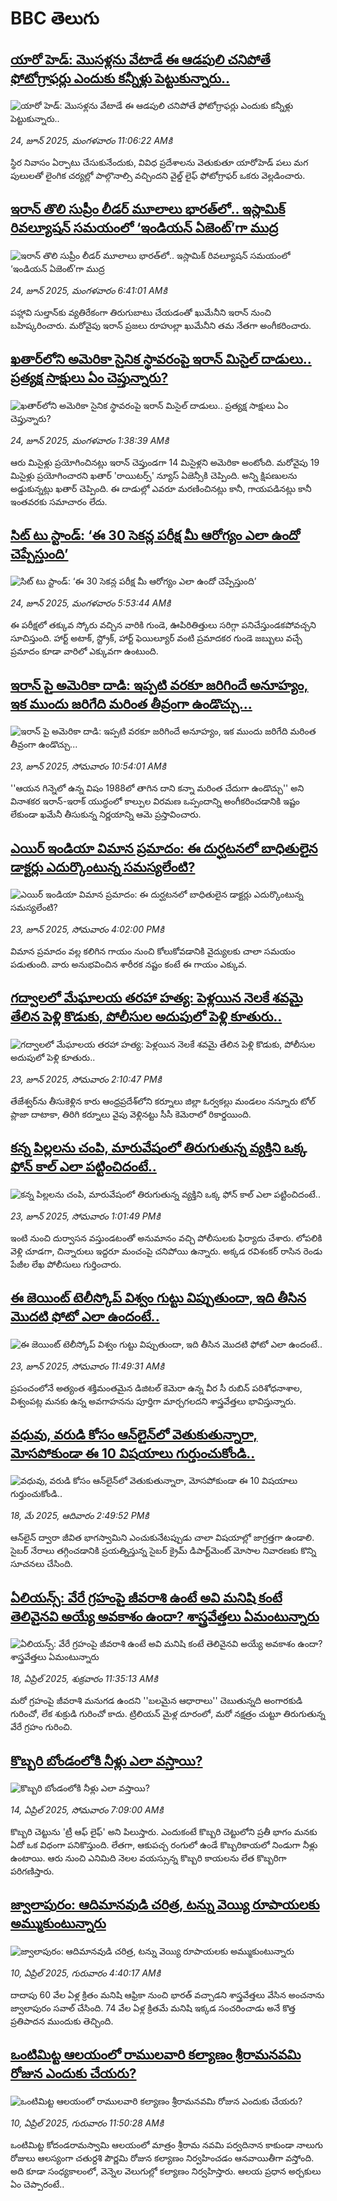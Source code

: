 # BBC తెలుగు## [యారో హెడ్: మొసళ్లను వేటాడే ఈ ఆడపులి చనిపోతే ఫోటోగ్రాఫర్లు ఎందుకు కన్నీళ్లు పెట్టుకున్నారు..](https://www.bbc.com/telugu/articles/c9w15v4gd5go?at_campaign=githubrss)![యారో హెడ్: మొసళ్లను వేటాడే ఈ ఆడపులి చనిపోతే ఫోటోగ్రాఫర్లు ఎందుకు కన్నీళ్లు పెట్టుకున్నారు..](https://ichef.bbci.co.uk/ace/ws/240/cpsprodpb/e2ff/live/b6ccbea0-50cb-11f0-86d5-3b52b53af158.jpg)_24, జూన్ 2025, మంగళవారం 11:06:22 AMకి_స్థిర నివాసం ఏర్పాటు చేసుకునేందుకు, వివిధ ప్రదేశాలను వెతుకుతూ యారోహెడ్  పలు మగ పులులతో లైంగిక చర్యల్లో పాల్గొనాల్సి వచ్చిందని వైల్డ్ లైఫ్ ఫోటోగ్రాఫర్ ఒకరు వెల్లడించారు.## [ఇరాన్ తొలి సుప్రీం లీడర్ మూలాలు భారత్‌లో.. ఇస్లామిక్ రివల్యూషన్ సమయంలో ‘ఇండియన్ ఏజెంట్’గా ముద్ర](https://www.bbc.com/telugu/articles/ckgdn125w27o?at_campaign=githubrss)![ఇరాన్ తొలి సుప్రీం లీడర్ మూలాలు భారత్‌లో.. ఇస్లామిక్ రివల్యూషన్ సమయంలో ‘ఇండియన్ ఏజెంట్’గా ముద్ర](https://ichef.bbci.co.uk/ace/ws/240/cpsprodpb/a0ff/live/c2177190-50be-11f0-a466-d54f65b60deb.jpg)_24, జూన్ 2025, మంగళవారం 6:41:01 AMకి_పహ్లావి సుల్తాన్‌కు వ్యతిరేకంగా తిరుగుబాటు చేయడంతో ఖుమేనీని ఇరాన్‌ నుంచి బహిష్కరించారు. మరోవైపు ఇరాన్ ప్రజలు రూహుల్లా ఖుమేనీని తమ నేతగా అంగీకరించారు.## [ఖతార్‌లోని అమెరికా సైనిక స్థావరంపై ఇరాన్ మిసైల్ దాడులు.. ప్రత్యక్ష సాక్షులు ఏం చెప్తున్నారు?](https://www.bbc.com/telugu/articles/c2ezgz4kvxyo?at_campaign=githubrss)![ఖతార్‌లోని అమెరికా సైనిక స్థావరంపై ఇరాన్ మిసైల్ దాడులు.. ప్రత్యక్ష సాక్షులు ఏం చెప్తున్నారు?](https://ichef.bbci.co.uk/ace/ws/240/cpsprodpb/548f/live/fc4f0c70-509a-11f0-a466-d54f65b60deb.jpg)_24, జూన్ 2025, మంగళవారం 1:38:39 AMకి_ఆరు మిసైళ్లు ప్రయోగించినట్లు ఇరాన్ చెప్తుండగా 14 మిసైళ్లని అమెరికా అంటోంది. 
మరోవైపు 19 మిసైళ్లు ప్రయోగించారని ఖతార్ 'రాయిటర్స్' న్యూస్ ఏజెన్సీకి చెప్పింది. 
అన్ని క్షిపణులను అడ్డుకున్నట్లు ఖతార్ చెప్పింది.
ఈ దాడుల్లో ఎవరూ మరణించినట్లు కానీ, గాయపడినట్లు కానీ ఇంతవరకు సమాచారం లేదు.## [సిట్ టు స్టాండ్: ‘ఈ 30 సెకన్ల పరీక్ష మీ ఆరోగ్యం ఎలా ఉందో చెప్పేస్తుంది’](https://www.bbc.com/telugu/articles/cde2l4w0kw6o?at_campaign=githubrss)![సిట్ టు స్టాండ్: ‘ఈ 30 సెకన్ల పరీక్ష మీ ఆరోగ్యం ఎలా ఉందో చెప్పేస్తుంది’](https://ichef.bbci.co.uk/ace/ws/240/cpsprodpb/972c/live/1fbfe110-1460-11f0-b234-07dc7691c360.jpg)_24, జూన్ 2025, మంగళవారం 5:53:44 AMకి_ఈ పరీక్షలో తక్కువ స్కోరు వచ్చిన వారికి గుండె, ఊపిరితిత్తులు సరిగ్గా పనిచేస్తుండకపోవచ్చని సూచిస్తుంది. హార్ట్ అటాక్, స్ట్రోక్, హార్ట్ ఫెయిల్యూర్ వంటి ప్రమాదకర గుండె జబ్బులు వచ్చే ప్రమాదం కూడా వారిలో ఎక్కువగా ఉంటుంది.## [ఇరాన్ పై అమెరికా దాడి: ఇప్పటి వరకూ జరిగిందే అనూహ్యం, ఇక ముందు జరిగేది మరింత తీవ్రంగా ఉండొచ్చు...](https://www.bbc.com/telugu/articles/cx24w89p6p1o?at_campaign=githubrss)![ఇరాన్ పై అమెరికా దాడి: ఇప్పటి వరకూ జరిగిందే అనూహ్యం, ఇక ముందు జరిగేది మరింత తీవ్రంగా ఉండొచ్చు...](https://ichef.bbci.co.uk/ace/ws/240/cpsprodpb/468c/live/bf57b660-4fef-11f0-a95d-190a6e72b5bd.jpg)_23, జూన్ 2025, సోమవారం 10:54:01 AMకి_''ఆయన గిన్నెలో ఉన్న విషం 1988లో తాగిన దాని కన్నా మరింత చేదుగా ఉండొచ్చు'' అని  వినాశకర ఇరాన్-ఇరాక్ యుద్ధంలో  కాల్పుల విరమణ ఒప్పందాన్ని అంగీకరించడానికి ఇష్టం లేకుండా ఖమేనీ తీసుకున్న నిర్ణయాన్ని ఆమె ప్రస్తావించారు.## [ఎయిర్ ఇండియా విమాన ప్రమాదం: ఈ దుర్ఘటనలో బాధితులైన డాక్టర్లు ఎదుర్కొంటున్న సమస్యలేంటి?](https://www.bbc.com/telugu/articles/c74ze8pn77eo?at_campaign=githubrss)![ఎయిర్ ఇండియా విమాన ప్రమాదం: ఈ దుర్ఘటనలో బాధితులైన డాక్టర్లు ఎదుర్కొంటున్న సమస్యలేంటి?](https://ichef.bbci.co.uk/ace/ws/240/cpsprodpb/9c16/live/dad9daf0-5033-11f0-a466-d54f65b60deb.jpg)_23, జూన్ 2025, సోమవారం 4:02:00 PMకి_విమాన ప్రమాదం వల్ల కలిగిన గాయం నుంచి కోలుకోవడానికి వైద్యులకు చాలా సమయం పడుతుంది. వారు అనుభవించిన శారీరక నష్టం కంటే ఈ గాయం ఎక్కువ.## [గద్వాలలో మేఘాలయ తరహా హత్య: పెళ్లయిన నెలకే శవమై తేలిన పెళ్లి కొడుకు, పోలీసుల అదుపులో పెళ్లి కూతురు..](https://www.bbc.com/telugu/articles/c0rvq81pv9no?at_campaign=githubrss)![గద్వాలలో మేఘాలయ తరహా హత్య: పెళ్లయిన నెలకే శవమై తేలిన పెళ్లి కొడుకు, పోలీసుల అదుపులో పెళ్లి కూతురు..](https://ichef.bbci.co.uk/ace/ws/240/cpsprodpb/b4c2/live/932cfbe0-502b-11f0-bdf6-9d43c4322174.jpg)_23, జూన్ 2025, సోమవారం 2:10:47 PMకి_తేజేశ్వర్‌ను తీసుకెళ్లిన కారు ఆంధ్రప్రదేశ్‌లోని కర్నూలు జిల్లా ఓర్వకల్లు మండలం నన్నూరు టోల్ ప్లాజా దాటాకా, తిరిగి కర్నూలు వైపు వెళ్లినట్టు  సీసీ కెమెరాలో రికార్డయింది.## [కన్న పిల్లలను చంపి, మారువేషంలో తిరుగుతున్న వ్యక్తిని ఒక్క ఫోన్ కాల్ ఎలా పట్టించిదంటే..](https://www.bbc.com/telugu/articles/c70xqjyvqrqo?at_campaign=githubrss)![కన్న పిల్లలను చంపి, మారువేషంలో తిరుగుతున్న వ్యక్తిని ఒక్క ఫోన్ కాల్ ఎలా పట్టించిదంటే..](https://ichef.bbci.co.uk/ace/ws/240/cpsprodpb/1ba6/live/f80f0a80-5026-11f0-bdf6-9d43c4322174.jpg)_23, జూన్ 2025, సోమవారం 1:01:49 PMకి_ఇంటి నుంచి దుర్వాసన వస్తుండటంతో అనుమానం వచ్చి పోలీసులకు ఫిర్యాదు చేశారు. లోపలికి వెళ్లి చూడగా, చిన్నారులు ఇద్దరూ మంచంపై చనిపోయి ఉన్నారు. అక్కడ రవిశంకర్‌ రాసిన రెండు పేజీల లేఖ పోలీసులు గుర్తించారు.## [ఈ జెయింట్ టెలీస్కోప్‌ విశ్వం గుట్టు విప్పుతుందా, ఇది తీసిన మొదటి ఫోటో ఎలా ఉందంటే..](https://www.bbc.com/telugu/articles/cx2vy209qw1o?at_campaign=githubrss)![ఈ జెయింట్ టెలీస్కోప్‌ విశ్వం గుట్టు విప్పుతుందా, ఇది తీసిన మొదటి ఫోటో ఎలా ఉందంటే..](https://ichef.bbci.co.uk/ace/ws/240/cpsprodpb/9d7b/live/36393e80-5012-11f0-8c0a-5b816c079050.jpg)_23, జూన్ 2025, సోమవారం 11:49:31 AMకి_ప్రపంచంలోనే అత్యంత శక్తిమంతమైన డిజిటల్ కెమెరా ఉన్న వీర సీ రుబిన్ పరిశోధనాశాల, విశ్వంపట్ల మనకు ఉన్న అవగాహనను పూర్తిగా మార్చగలదని శాస్త్రవేత్తలు భావిస్తున్నారు.## [వధువు, వరుడి కోసం ఆన్‌లైన్‌లో వెతుకుతున్నారా, మోసపోకుండా ఈ 10 విషయాలు గుర్తుంచుకోండి..](https://www.bbc.com/telugu/articles/c5yrny82136o?at_campaign=githubrss)![వధువు, వరుడి కోసం ఆన్‌లైన్‌లో వెతుకుతున్నారా, మోసపోకుండా ఈ 10 విషయాలు గుర్తుంచుకోండి..](https://ichef.bbci.co.uk/ace/ws/240/cpsprodpb/74cc/live/3f04f8a0-28fe-11f0-8c66-ebf25fc2cfef.jpg)_18, మే 2025, ఆదివారం 2:49:52 PMకి_ఆన్‌లైన్ ద్వారా జీవిత భాగస్వామిని ఎంచుకునేటప్పుడు చాలా విషయాల్లో జాగ్రత్తగా ఉండాలి. సైబర్ నేరాలు తగ్గించడానికి ప్రయత్నిస్తున్న సైబర్ క్రైమ్ డిపార్ట్‌మెంట్ మోసాల నివారణకు కొన్ని సూచనలు చేసింది.## [ఏలియన్స్: వేరే గ్రహంపై జీవరాశి ఉంటే అవి మనిషి కంటే తెలివైనవి అయ్యే అవకాశం ఉందా? శాస్త్రవేత్తలు ఏమంటున్నారు](https://www.bbc.com/telugu/articles/cn7xelz1r85o?at_campaign=githubrss)![ఏలియన్స్: వేరే గ్రహంపై జీవరాశి ఉంటే అవి మనిషి కంటే తెలివైనవి అయ్యే అవకాశం ఉందా? శాస్త్రవేత్తలు ఏమంటున్నారు](https://ichef.bbci.co.uk/ace/ws/240/cpsprodpb/b07b/live/a29a56f0-1b9b-11f0-a455-cf1d5f751d2f.png)_18, ఏప్రిల్ 2025, శుక్రవారం 11:35:13 AMకి_మరో గ్రహంపై జీవరాశి మనుగడ ఉందని ''బలమైన ఆధారాలు'' చెబుతున్నది అంగారకుడి గురించో, లేక శుక్రుడి గురించో కాదు. ట్రిలియన్ మైళ్ల దూరంలో, మరో నక్షత్రం చుట్టూ తిరుగుతున్న వేరే గ్రహం గురించి.## [కొబ్బరి బోండంలోకి నీళ్లు ఎలా వస్తాయి?](https://www.bbc.com/telugu/articles/czjn4mzxxy8o?at_campaign=githubrss)![కొబ్బరి బోండంలోకి నీళ్లు ఎలా వస్తాయి?](https://ichef.bbci.co.uk/ace/ws/240/cpsprodpb/46c5/live/684a55e0-18fd-11f0-8b11-7756b7b808cc.jpg)_14, ఏప్రిల్ 2025, సోమవారం 7:09:00 AMకి_కొబ్బరి చెట్టును 'ట్రీ ఆఫ్ లైఫ్' అని పిలుస్తారు. ఎందుకంటే కొబ్బరి చెట్టులోని ప్రతీ భాగం మనకు ఏదో ఒక విధంగా పనికొస్తుంది. లేతగా, ఆకుపచ్చ రంగులో ఉండే కొబ్బరికాయలో నిండుగా నీళ్లు ఉంటాయి. ఆరు నుంచి ఎనిమిది నెలల వయస్సున్న కొబ్బరి కాయలను లేత కొబ్బరిగా పరిగణిస్తారు.## [జ్వాలాపురం: ఆదిమానవుడి చరిత్ర, టన్ను వెయ్యి రూపాయలకు అమ్ముకుంటున్నారు ](https://www.bbc.com/telugu/articles/creqqnwdd5qo?at_campaign=githubrss)![జ్వాలాపురం: ఆదిమానవుడి చరిత్ర, టన్ను వెయ్యి రూపాయలకు అమ్ముకుంటున్నారు ](https://ichef.bbci.co.uk/ace/ws/240/cpsprodpb/765e/live/b472e2d0-15b4-11f0-842b-a7355694993d.jpg)_10, ఏప్రిల్ 2025, గురువారం 4:40:17 AMకి_దాదాపు 60 వేల ఏళ్ల క్రితం మనిషి ఆఫ్రికా నుంచి భారత్ వచ్చాడని శాస్త్రవేత్తలు వేసిన అంచనాను జ్వాలాపురం సవాల్ చేసింది. 74 వేల ఏళ్ల క్రితమే మనిషి ఇక్కడ సంచరించాడు అనే కొత్త ప్రతిపాదన ముందుకు తెచ్చింది.## [ఒంటిమిట్ట ఆలయంలో రాములవారి కల్యాణం శ్రీరామనవమి రోజున ఎందుకు చేయరు?](https://www.bbc.com/telugu/articles/ce822j5e465o?at_campaign=githubrss)![ఒంటిమిట్ట ఆలయంలో రాములవారి కల్యాణం శ్రీరామనవమి రోజున ఎందుకు చేయరు?](https://ichef.bbci.co.uk/ace/ws/240/cpsprodpb/fed5/live/25534d40-1601-11f0-b58a-6113af226972.jpg)_10, ఏప్రిల్ 2025, గురువారం 11:50:28 AMకి_ఒంటిమిట్ట కోదండరామస్వామి ఆలయంలో మాత్రం శ్రీరామ నవమి పర్వదినాన కాకుండా నాలుగు రోజులు ఆలస్యంగా చతుర్దశి పౌర్ణమి రోజున కల్యాణం నిర్వహించడం ఆనవాయితీగా వస్తోంది. అది కూడా సంధ్యకాలంలో, వెన్నెల వెలుగుల్లో కల్యాణం నిర్వహిస్తారు. ఆలయ ప్రధాన అర్చకులు ఏం చెప్పారంటే..
